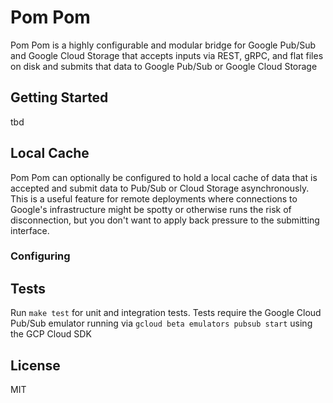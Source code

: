 Pom Pom
=======
Pom Pom is a highly configurable and modular bridge for Google Pub/Sub and Google Cloud Storage that accepts inputs via REST, gRPC, and flat files on disk and submits that data to Google Pub/Sub or Google Cloud Storage

## Getting Started
tbd

## Local Cache
Pom Pom can optionally be configured to hold a local cache of data that is accepted and submit data to Pub/Sub or Cloud Storage asynchronously. This is a useful feature for remote deployments where connections to Google's infrastructure might be spotty or otherwise runs the risk of disconnection, but you don't want to apply back pressure to the submitting interface.

### Configuring

## Tests
Run `make test` for unit and integration tests. Tests require the Google Cloud Pub/Sub emulator running via `gcloud beta emulators pubsub start` using the GCP Cloud SDK

## License
MIT